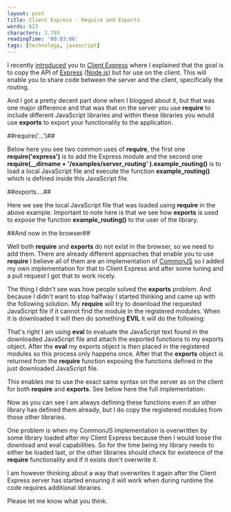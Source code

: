 ```yaml
---
layout: post
title: Client Express - Require and Exports
words: 623
characters: 3.793
readingTime: '00:03:06'
tags: [technology, javascript]
---
```

I recently [introduced](http://cre8ivethought.com/blog/2011/06/25/client-express) you to [Client Express](http://clientexpressjs.com/) where I explained that the goal is to copy the API of [Express](http://expressjs.com/) ([Node.js](http://nodejs.org/)) but for use on the client. This will enable you to share code between the server and the client, specifically the routing.

And I got a pretty decent part done when I blogged about it, but that was one major difference and that was that on the server you use **require** to include different JavaScript libraries and within these libraries you would use **exports** to export your functionality to the application.

##require('...')##

Below here you see two common uses of **require**, the first one **require('express')** is to add the Express module and the second one **require(__dirname + '/examples/server_routing' ).example_routing()** is to load a local JavaScript file and execute the function **example_routing()** which is defined inside this JavaScript file.

<script src="https://gist.github.com/1074797.js?file=server.js"></script>

##exports....##

Here we see the local JavaScript file that was loaded using **require** in the above example. Important to note here is that we see how **exports** is used to expose the function **example_routing()** to the user of the library.

<script src="https://gist.github.com/1074797.js?file=server_routing.js"></script>

##And now in the browser##

Well both **require** and **exports** do not exist in the browser, so we need to add them. There are already different approaches that enable you to use **require** I believe all of them are an implementation of [CommonJS](http://www.commonjs.org/) so I added my own implementation for that to Client Express and after some tuning and a pull request I got that to work nicely. 

The thing I didn't see was how people solved the **exports** problem. And because I didn't want to stop halfway I started thinking and came up with the following solution. My **require** will try to download the requested JavaScript file if it cannot find the module in the registered modules. When it is downloaded it will then do something **EVIL** it will do the following:

<script src="https://gist.github.com/1074797.js?file=eval.js"></script>

That's right I am using **eval** to evaluate the JavaScript text found in the downloaded JavaScript file and attach the exported functions to my exports object. After the **eval** my exports object is then placed in the registered modules so this process only happens once. After that the **exports** object is returned from the **require** function exposing the functions defined in the just downloaded JavaScript file.

This enables me to use the exact same syntax on the server as on the client for both **require** and **exports**. See below here the full implementation:

<script src="https://gist.github.com/1074797.js?file=client.express.require.js"></script>

Now as you can see I am always defining these functions even if an other library has defined them already, but I do copy the registered modules from those other libraries. 

One problem is when my CommonJS implementation is overwritten by some library loaded after my Client Express because then I would loose the download and eval capabilities. So for the time being my library needs to either be loaded last, or the other libraries should check for existence of the **require** functionality and if it exists don't overwrite it.

I am however thinking about a way that overwrites it again after the Client Express server has started ensuring it will work when during runtime the code requires additional libraries. 

Please let me know what you think.

